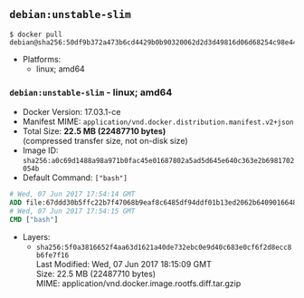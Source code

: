 ## `debian:unstable-slim`

```console
$ docker pull debian@sha256:50df9b372a473b6cd4429b0b90320062d2d3d49816d06d68254c98e44e5d1516
```

-	Platforms:
	-	linux; amd64

### `debian:unstable-slim` - linux; amd64

-	Docker Version: 17.03.1-ce
-	Manifest MIME: `application/vnd.docker.distribution.manifest.v2+json`
-	Total Size: **22.5 MB (22487710 bytes)**  
	(compressed transfer size, not on-disk size)
-	Image ID: `sha256:a0c69d1488a98a971b0fac45e01687802a5ad5d645e640c363e2b6981702054b`
-	Default Command: `["bash"]`

```dockerfile
# Wed, 07 Jun 2017 17:54:14 GMT
ADD file:67ddd30b5ffc22b7f47068b9eaf8c6485df94ddf01b13ed2062b64090166489b in / 
# Wed, 07 Jun 2017 17:54:15 GMT
CMD ["bash"]
```

-	Layers:
	-	`sha256:5f0a3816652f4aa63d1621a40de732ebc0e9d40c683e0cf6f2d8ecc8b6fe7f16`  
		Last Modified: Wed, 07 Jun 2017 18:15:09 GMT  
		Size: 22.5 MB (22487710 bytes)  
		MIME: application/vnd.docker.image.rootfs.diff.tar.gzip

